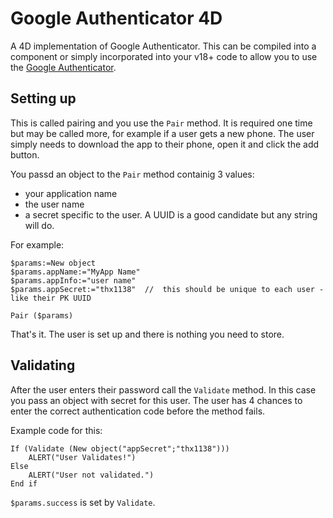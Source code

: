 # Google Authenticator 4D
 A 4D implementation of Google Authenticator. This can be compiled into a component or simply incorporated into your v18+ code to allow you to use the [Google Authenticator](https://authenticatorapi.com/). 

## Setting up
This is called pairing and you use the `Pair` method. It is required one time but may be called more, for example if a user gets a new phone. The user simply needs to download the app to their phone, open it and click the add button. 

You passd an object to the `Pair` method containig 3 values: 
- your application name
- the user name
- a secret specific to the user. A UUID is a good candidate but any string will do. 

For example: 
```
$params:=New object
$params.appName:="MyApp Name"
$params.appInfo:="user name"
$params.appSecret:="thx1138"  //  this should be unique to each user - like their PK UUID

Pair ($params)
```

That's it. The user is set up and there is nothing you need to store. 

## Validating
After the user enters their password call the `Validate` method. In this case you pass an object with secret for this user. The user has 4 chances to enter the correct authentication code before the method fails. 

Example code for this:
```
If (Validate (New object("appSecret";"thx1138")))
	ALERT("User Validates!")
Else 
	ALERT("User not validated.")
End if 
```

`$params.success` is set by `Validate`. 

